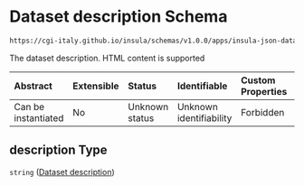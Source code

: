 # Dataset description Schema

```txt
https://cgi-italy.github.io/insula/schemas/v1.0.0/apps/insula-json-dataset.schema.json#/$defs/common/properties/description
```

The dataset description. HTML content is supported

| Abstract            | Extensible | Status         | Identifiable            | Custom Properties | Additional Properties | Access Restrictions | Defined In                                                                                               |
| :------------------ | :--------- | :------------- | :---------------------- | :---------------- | :-------------------- | :------------------ | :------------------------------------------------------------------------------------------------------- |
| Can be instantiated | No         | Unknown status | Unknown identifiability | Forbidden         | Allowed               | none                | [insula-json-dataset.schema.json\*](schemas/apps/insula-json-dataset.schema.json) |

## description Type

`string` ([Dataset description](insula-json-dataset-defs-dataset-common-properties-properties-dataset-description.md))
